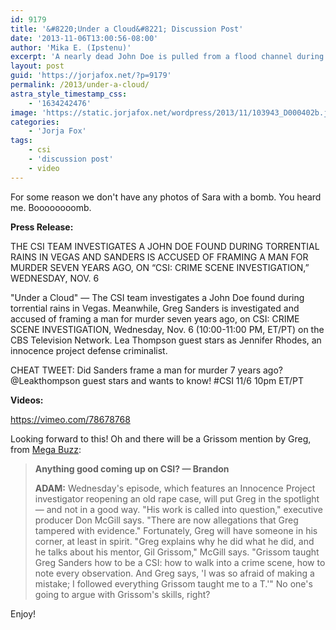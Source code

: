 ```yaml
---
id: 9179
title: '&#8220;Under a Cloud&#8221; Discussion Post'
date: '2013-11-06T13:00:56-08:00'
author: 'Mika E. (Ipstenu)'
excerpt: 'A nearly dead John Doe is pulled from a flood channel during torrential rains in Vegas, and Sara is sent in to investigate.'
layout: post
guid: 'https://jorjafox.net/?p=9179'
permalink: /2013/under-a-cloud/
astra_style_timestamp_css:
    - '1634242476'
image: 'https://static.jorjafox.net/wordpress/2013/11/103943_D000402b.jpg'
categories:
    - 'Jorja Fox'
tags:
    - csi
    - 'discussion post'
    - video
---
```


For some reason we don't have any photos of Sara with a bomb. You heard me. Boooooooomb.

<strong>Press Release:</strong>

THE CSI TEAM INVESTIGATES A JOHN DOE FOUND DURING TORRENTIAL RAINS IN VEGAS AND SANDERS IS ACCUSED OF FRAMING A MAN FOR MURDER SEVEN YEARS AGO, ON “CSI: CRIME SCENE INVESTIGATION,” WEDNESDAY, NOV. 6

"Under a Cloud" — The CSI team investigates a John Doe found during torrential rains in Vegas. Meanwhile, Greg Sanders is investigated and accused of framing a man for murder seven years ago, on CSI: CRIME SCENE INVESTIGATION, Wednesday, Nov. 6 (10:00-11:00 PM, ET/PT) on the CBS Television Network. Lea Thompson guest stars as Jennifer Rhodes, an innocence project defense criminalist.

CHEAT TWEET: Did Sanders frame a man for murder 7 years ago? @Leakthompson guest stars and wants to know! #CSI 11/6 10pm ET/PT

<strong>Videos:</strong>

https://vimeo.com/78678768

Looking forward to this! Oh and there will be a Grissom mention by Greg, from <a href="http://www.tvguide.com/News/Mega-Buzz-Supernatural-Spoilers-1073036.aspx" target="_blank">Mega Buzz</a>:
<blockquote><b>Anything good coming up on CSI? — Brandon</b>

<b>ADAM:</b> Wednesday's episode, which features an Innocence Project investigator reopening an old rape case, will put Greg in the spotlight — and not in a good way. "His work is called into question," executive producer Don McGill says. "There are now allegations that Greg tampered with evidence." Fortunately, Greg will have someone in his corner, at least in spirit. "Greg explains why he did what he did, and he talks about his mentor, Gil Grissom," McGill says. "Grissom taught Greg Sanders how to be a CSI: how to walk into a crime scene, how to note every observation. And Greg says, 'I was so afraid of making a mistake; I followed everything Grissom taught me to a T.'" No one's going to argue with Grissom's skills, right?</blockquote>
Enjoy!